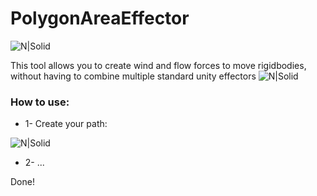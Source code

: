 # PolygonAreaEffector
![N|Solid](https://i.imgur.com/sIxn7Se.png)

This tool allows you to create wind and flow forces to move rigidbodies, without having to combine multiple standard unity effectors
![N|Solid](https://imgur.com/ZWi6Go2)

### How to use:
* 1- Create your path:

![N|Solid](https://im3.ezgif.com/tmp/ezgif-3-19e391031320.gif)

* 2- ...

Done!

